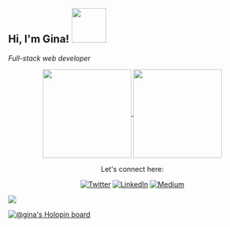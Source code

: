 <h2> Hi, I'm Gina! <img src="https://media.giphy.com/media/26Fxy3Iz1ari8oytO/giphy.gif" width="70"></h2>
<p><em>Full-stack web developer</em></p>

<!-- <h2><img src="https://i.stack.imgur.com/XGlad.gif" width="50"><b>A little more about me...</b></h2> -->
<!-- 
```javascript
let myInfo = {
  aboutMe: "Front-end developer" || "Full-stack web developer",
  pronouns: ["she", "her"],
  code: [JavaScript, React, Redux, Nodejs, Ruby on Rails, Python, Django, HTML/CSS, Semantic UI, Bootstrap, 
  Tailwind CSS, Material UI],
  askMeAbout: [Web development, DIYs, board games, travel shows],
  challenge: "I am advancing my React skills and picking up Ruby",
  funFacts: ["I'm an ambidextrous"]
}
``` -->

<!--
**ginabeki/ginabeki** is a ✨ _special_ ✨ repository because its `README.md` (this file) appears on your GitHub profile.

Here are some ideas to get you started:

- 🔭 I’m currently working on ...
- 🌱 I’m currently learning ...
- 👯 I’m looking to collaborate on ...
- 🤔 I’m looking for help with ...
- 💬 Ask me about ...
- 📫 How to reach me: ...
- 😄 Pronouns: ...
- ⚡ Fun fact: ...
-->
<!-- <div align="center"> 
<img src="https://d6f6d0kpz0gyr.cloudfront.net/uploads/images-archive/Blog/Gifs/coding.gif" alt="Gif" height="200px" width="800px">
</div> -->

<div align="center">
<!-- <p>
  <img alt="Docker" src="https://img.shields.io/badge/-Docker-46a2f1?style=flat-square&logo=docker&logoColor=white" />
  <img alt="github actions" src="https://img.shields.io/badge/-Github_Actions-2088FF?style=flat-square&logo=github-actions&logoColor=white" />
  <img alt="Google Cloud Platform" src="https://img.shields.io/badge/-Google_Cloud_Platform-1a73e8?style=flat-square&logo=google-cloud&logoColor=white" />
  <img alt="Heroku" src="https://img.shields.io/badge/-Heroku-430098?style=flat-square&logo=heroku&logoColor=white" />
  <img alt="git" src="https://img.shields.io/badge/-Git-F05032?style=flat-square&logo=git&logoColor=white" />
  <img alt="html5" src="https://img.shields.io/badge/-HTML5-E34F26?style=flat-square&logo=html5&logoColor=white" />
  <img alt="Brave browser" src="https://img.shields.io/badge/-Brave_Browser-FB542B?style=flat-square&logo=brave&logoColor=white" />
  <img alt="Prettier" src="https://img.shields.io/badge/-Prettier-F7B93E?style=flat-square&logo=prettier&logoColor=white" />
  <img alt="Nodejs" src="https://img.shields.io/badge/-Nodejs-43853d?style=flat-square&logo=Node.js&logoColor=white" />
</p> -->

<a href="#">
  <img height="180px" align="center" src="https://github-readme-stats.vercel.app/api?username=ginabeki&show_icons=true&theme=jolly&layout=compact" />
</a>
<a href="#">
  <img height="180px" align="center" src="https://github-readme-stats.vercel.app/api/top-langs/?username=ginabeki&langs_count=8&theme=jolly&layout=compact" />
</a>
<p>Let's connect here:</p>
<p> 
  <a href="https://twitter.com/_gina_bw" target="_blank"><img alt="Twitter" src="https://img.shields.io/badge/twitter-%231DA1F2.svg?&style=for-the-badge&logo=twitter&logoColor=white" /></a> 
  <a href="https://www.linkedin.com/in/gina-beki-a85846103/" target="_blank"><img alt="LinkedIn" src="https://img.shields.io/badge/linkedin-%230077B5.svg?&style=for-the-badge&logo=linkedin&logoColor=white" /></a> 
  <a href="https://medium.com/@ginabeki3" target="_blank"><img alt="Medium" src="https://img.shields.io/badge/medium-%2312100E.svg?&style=for-the-badge&logo=medium&logoColor=white" /></a>
</p>
</div>

![](https://komarev.com/ghpvc/?username=ginabeki&label=PROFILE+VIEWS)

[![@gina's Holopin board](https://holopin.me/gina)](https://holopin.io/@gina)
